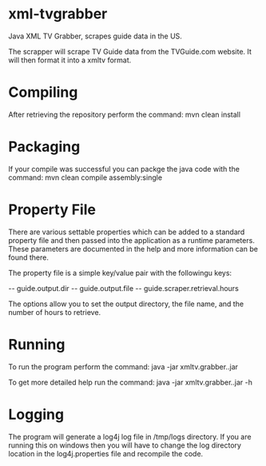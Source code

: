 xml-tvgrabber
=============

Java XML TV Grabber, scrapes guide data in the US.

The scrapper will scrape TV Guide data from the TVGuide.com website. It will then format it into a xmltv format.
 
Compiling
==========

After retrieving the repository perform the command: mvn clean install

Packaging
=========

If your compile was successful you can packge the java code with the command: mvn clean compile assembly:single

Property File
=============

There are various settable properties which can be added to a standard property file and then passed into the 
application as a runtime parameters. These parameters are documented in the help and more information can be 
found there. 

The property file is a simple key/value pair with the followingu  keys:

-- guide.output.dir
-- guide.output.file
-- guide.scraper.retrieval.hours

The options allow you to set the output directory, the file name, and the number of hours to retrieve.

Running
=======

To run the program perform the command: java -jar xmltv.grabber.<version-number>.jar <file>

To get more detailed help run the command: java -jar xmltv.grabber.<version-number>.jar -h

Logging
=======

The program will generate a log4j log file in /tmp/logs directory. If you are running this on windows then 
you will have to change the log directory location in the log4j.properties file and recompile the code.
